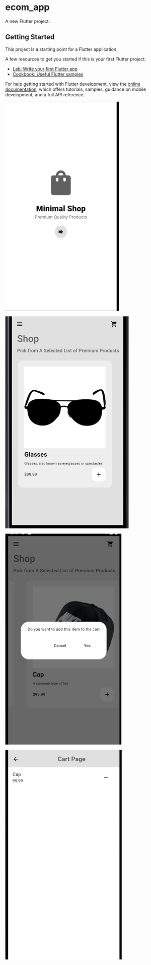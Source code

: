 # ecom_app

A new Flutter project.

## Getting Started

This project is a starting point for a Flutter application.

A few resources to get you started if this is your first Flutter project:

- [Lab: Write your first Flutter app](https://docs.flutter.dev/get-started/codelab)
- [Cookbook: Useful Flutter samples](https://docs.flutter.dev/cookbook)

For help getting started with Flutter development, view the
[online documentation](https://docs.flutter.dev/), which offers tutorials,
samples, guidance on mobile development, and a full API reference.


![Alt Text](https://github.com/moizbhatti112/Minimal_EcommerceApp-/blob/main/Screenshot%20(26).png)

![Alt Text](https://github.com/moizbhatti112/Minimal_EcommerceApp-/blob/main/Screenshot%20(27).png)

![Alt Text](https://github.com/moizbhatti112/Minimal_EcommerceApp-/blob/main/Screenshot%20(28).png)

![Alt Text](https://github.com/moizbhatti112/Minimal_EcommerceApp-/blob/main/Screenshot%20(29).png)
